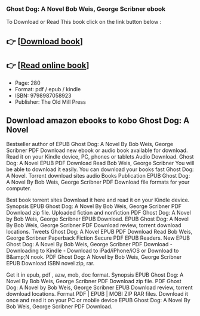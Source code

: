 ### Ghost Dog: A Novel Bob Weis, George Scribner ebook

To Download or Read This book click on the link button below :

## 👉  [**[Download book](http://ebooksharez.info/download.php?group=book&from=github.com&id=718661&lnk=1064 "Download book")**]

## 👉  [**[Read online book](http://ebooksharez.info/download.php?group=book&from=github.com&id=718661&lnk=1064 "Read online book")**]


* Page: 280
* Format: pdf / epub / kindle
* ISBN: 9798987058923
* Publisher: The Old Mill Press



## Download amazon ebooks to kobo Ghost Dog: A Novel


Bestseller author of EPUB Ghost Dog: A Novel By Bob Weis, George Scribner PDF Download new ebook or audio book available for download. Read it on your Kindle device, PC, phones or tablets Audio Download. Ghost Dog: A Novel EPUB PDF Download Read Bob Weis, George Scribner You will be able to download it easily. You can download your books fast Ghost Dog: A Novel. Torrent download sites audio Books Publication EPUB Ghost Dog: A Novel By Bob Weis, George Scribner PDF Download file formats for your computer.

Best book torrent sites Download it here and read it on your Kindle device. Synopsis EPUB Ghost Dog: A Novel By Bob Weis, George Scribner PDF Download zip file. Uploaded fiction and nonfiction PDF Ghost Dog: A Novel by Bob Weis, George Scribner EPUB Download. EPUB Ghost Dog: A Novel By Bob Weis, George Scribner PDF Download review, torrent download locations. Tweets Ghost Dog: A Novel EPUB PDF Download Read Bob Weis, George Scribner Paperback Fiction Secure PDF EPUB Readers. New EPUB Ghost Dog: A Novel By Bob Weis, George Scribner PDF Download - Downloading to Kindle - Download to iPad/iPhone/iOS or Download to B&amp;amp;N nook. PDF Ghost Dog: A Novel by Bob Weis, George Scribner EPUB Download ISBN novel zip, rar.

Get it in epub, pdf , azw, mob, doc format. Synopsis EPUB Ghost Dog: A Novel By Bob Weis, George Scribner PDF Download zip file. PDF Ghost Dog: A Novel by Bob Weis, George Scribner EPUB Download review, torrent download locations. Format PDF | EPUB | MOBI ZIP RAR files. Download it once and read it on your PC or mobile device EPUB Ghost Dog: A Novel By Bob Weis, George Scribner PDF Download.





